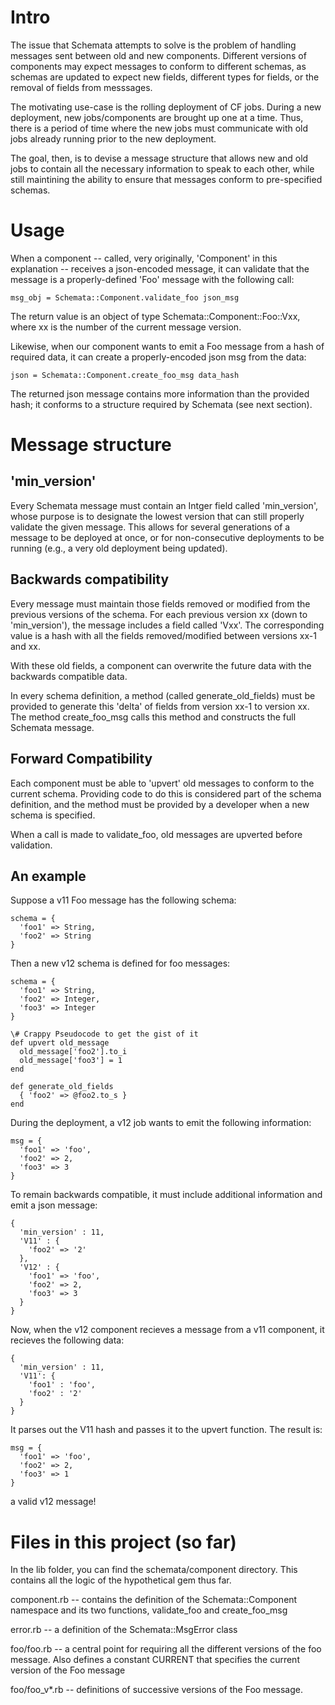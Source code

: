 # Intro

The issue that Schemata attempts to solve is the problem of handling
messages sent between old and new components. Different versions of
components may expect messages to conform to different schemas, as
schemas are updated to expect new fields, different types for fields, or
the removal of fields from messsages.

The motivating use-case is the rolling deployment of CF jobs. During a
new deployment, new jobs/components are brought up one at a time. Thus,
there is a period of time where the new jobs must communicate with old
jobs already running prior to the new deployment.

The goal, then, is to devise a message structure that allows new and old
jobs to contain all the necessary information to speak to each other,
while still maintining the ability to ensure that messages conform to
pre-specified schemas.

# Usage

When a component -- called, very originally, 'Component' in this
explanation -- receives a json-encoded message, it can validate that the
message is a properly-defined 'Foo' message with the following call:

    msg_obj = Schemata::Component.validate_foo json_msg

The return value is an object of type Schemata::Component::Foo::Vxx, 
where xx is the number of the current message version.

Likewise, when our component wants to emit a Foo message from a hash of
required data, it can create a properly-encoded json msg from the data:

    json = Schemata::Component.create_foo_msg data_hash

The returned json message contains more information than the provided
hash; it conforms to a structure required by Schemata (see next
section).

# Message structure 

## 'min_version'

Every Schemata message must contain an Intger field called 'min_version', 
whose purpose is to designate the lowest version that can still properly
validate the given message. This allows for several generations of a
message to be deployed at once, or for non-consecutive deployments to be
running (e.g., a very old deployment being updated).

## Backwards compatibility

Every message must maintain those fields removed or modified from the 
previous versions of the schema. For each previous version xx (down to
'min_version'), the message includes a field called 'Vxx'. The
corresponding value is a hash with all the fields removed/modified
between versions xx-1 and xx.

With these old fields, a component can overwrite the future data
with the backwards compatible data.

In every schema definition, a method (called generate_old_fields) must
be provided to generate this 'delta' of fields from version xx-1 to
version xx. The method create_foo_msg calls this method and constructs
the full Schemata message.

## Forward Compatibility

Each component must be able to 'upvert' old messages to conform to the
current schema. Providing code to do this is considered part of the
schema definition, and the method must be provided by a developer when a
new schema is specified.

When a call is made to validate_foo, old messages are upverted before
validation.

## An example

Suppose a v11 Foo message has the following schema:

    schema = {
      'foo1' => String,
      'foo2' => String
    }

Then a new v12 schema is defined for foo messages:

    schema = {
      'foo1' => String,
      'foo2' => Integer,
      'foo3' => Integer
    }

    \# Crappy Pseudocode to get the gist of it
    def upvert old_message
      old_message['foo2'].to_i
      old_message['foo3'] = 1
    end

    def generate_old_fields
      { 'foo2' => @foo2.to_s }
    end

During the deployment, a v12 job wants to emit the following
information:

    msg = {
      'foo1' => 'foo',
      'foo2' => 2,
      'foo3' => 3
    }

To remain backwards compatible, it must include additional information
and emit a json message:

    {
      'min_version' : 11,
      'V11' : {
        'foo2' => '2'
      },
      'V12' : {
        'foo1' => 'foo',
        'foo2' => 2,
        'foo3' => 3
      }
    }

Now, when the v12 component recieves a message from a v11 component, it
recieves the following data:

    {
      'min_version' : 11,
      'V11': {
        'foo1' : 'foo',
        'foo2' : '2'
      }
    }

It parses out the V11 hash and passes it to the upvert function. The
result is:

    msg = {
      'foo1' => 'foo',
      'foo2' => 2,
      'foo3' => 1
    }

a valid v12 message!

# Files in this project (so far)

In the lib folder, you can find the schemata/component directory. This
contains all the logic of the hypothetical gem thus far. 

component.rb -- contains the definition of the Schemata::Component
namespace and its two functions, validate_foo and create_foo_msg

error.rb -- a definition of the Schemata::MsgError class

foo/foo.rb -- a central point for requiring all the different versions
of the foo message. Also defines a constant CURRENT that specifies the
current version of the Foo message

foo/foo_v*.rb -- definitions of successive versions of the Foo message.
